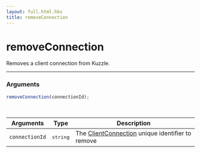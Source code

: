 ```yaml
---
layout: full.html.hbs
title: removeConnection
---
```


# removeConnection

<SinceBadge version="1.0.0" />

Removes a client connection from Kuzzle.

---

### Arguments

```js
removeConnection(connectionId);
```

<br/>

| Arguments      | Type              | Description                                                                               |
| -------------- | ----------------- | ----------------------------------------------------------------------------------------- |
| `connectionId` | <pre>string</pre> | The [ClientConnection](/protocols/1/context/clientconnection) unique identifier to remove |
